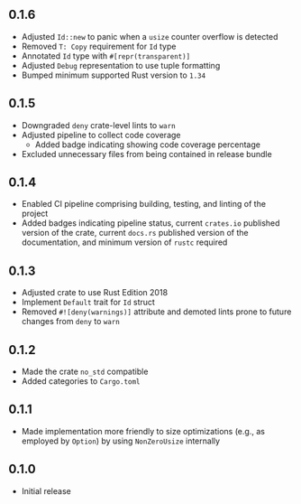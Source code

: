 0.1.6
-----
- Adjusted `Id::new` to panic when a `usize` counter overflow is
  detected
- Removed `T: Copy` requirement for `Id` type
- Annotated `Id` type with `#[repr(transparent)]`
- Adjusted `Debug` representation to use tuple formatting
- Bumped minimum supported Rust version to `1.34`


0.1.5
-----
- Downgraded `deny` crate-level lints to `warn`
- Adjusted pipeline to collect code coverage
  - Added badge indicating showing code coverage percentage
- Excluded unnecessary files from being contained in release bundle


0.1.4
-----
- Enabled CI pipeline comprising building, testing, and linting of the
  project
- Added badges indicating pipeline status, current `crates.io` published
  version of the crate, current `docs.rs` published version of the
  documentation, and minimum version of `rustc` required


0.1.3
-----
- Adjusted crate to use Rust Edition 2018
- Implement `Default` trait for `Id` struct
- Removed `#![deny(warnings)]` attribute and demoted lints prone to
  future changes from `deny` to `warn`


0.1.2
-----
- Made the crate `no_std` compatible
- Added categories to `Cargo.toml`


0.1.1
-----
- Made implementation more friendly to size optimizations (e.g., as
  employed by `Option`) by using `NonZeroUsize` internally


0.1.0
-----
- Initial release
